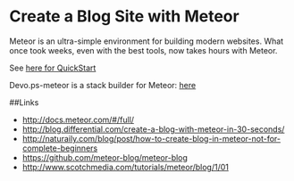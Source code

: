 # Create a Blog Site with Meteor
Meteor is an ultra-simple environment for building modern websites. What once took weeks, even with the best tools, now takes hours with Meteor.

See [here for QuickStart](http://docs.meteor.com/#/basic/quickstart)

Devo.ps-meteor is a stack builder for Meteor: [here](https://github.com/devops-community/meteor)

##Links
* http://docs.meteor.com/#/full/
* http://blog.differential.com/create-a-blog-with-meteor-in-30-seconds/
* http://naturaily.com/blog/post/how-to-create-blog-in-meteor-not-for-complete-beginners
* https://github.com/meteor-blog/meteor-blog
* http://www.scotchmedia.com/tutorials/meteor/blog/1/01

